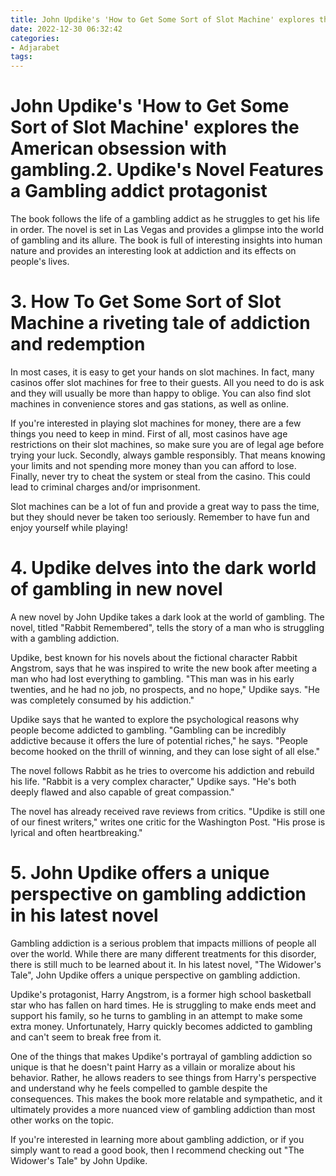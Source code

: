 ```yaml
---
title: John Updike's 'How to Get Some Sort of Slot Machine' explores the American obsession with gambling.2. Updike's Novel Features a Gambling addict protagonist
date: 2022-12-30 06:32:42
categories:
- Adjarabet
tags:
---
```



#  John Updike's 'How to Get Some Sort of Slot Machine' explores the American obsession with gambling.2. Updike's Novel Features a Gambling addict protagonist
The book follows the life of a gambling addict as he struggles to get his life in order. The novel is set in Las Vegas and provides a glimpse into the world of gambling and its allure. The book is full of interesting insights into human nature and provides an interesting look at addiction and its effects on people's lives.

# 3. How To Get Some Sort of Slot Machine a riveting tale of addiction and redemption 

In most cases, it is easy to get your hands on slot machines. In fact, many casinos offer slot machines for free to their guests. All you need to do is ask and they will usually be more than happy to oblige. You can also find slot machines in convenience stores and gas stations, as well as online. 

If you're interested in playing slot machines for money, there are a few things you need to keep in mind. First of all, most casinos have age restrictions on their slot machines, so make sure you are of legal age before trying your luck. Secondly, always gamble responsibly. That means knowing your limits and not spending more money than you can afford to lose. Finally, never try to cheat the system or steal from the casino. This could lead to criminal charges and/or imprisonment. 

Slot machines can be a lot of fun and provide a great way to pass the time, but they should never be taken too seriously. Remember to have fun and enjoy yourself while playing!

# 4. Updike delves into the dark world of gambling in new novel

A new novel by John Updike takes a dark look at the world of gambling. The novel, titled "Rabbit Remembered", tells the story of a man who is struggling with a gambling addiction.

Updike, best known for his novels about the fictional character Rabbit Angstrom, says that he was inspired to write the new book after meeting a man who had lost everything to gambling. "This man was in his early twenties, and he had no job, no prospects, and no hope," Updike says. "He was completely consumed by his addiction."

Updike says that he wanted to explore the psychological reasons why people become addicted to gambling. "Gambling can be incredibly addictive because it offers the lure of potential riches," he says. "People become hooked on the thrill of winning, and they can lose sight of all else."

The novel follows Rabbit as he tries to overcome his addiction and rebuild his life. "Rabbit is a very complex character," Updike says. "He's both deeply flawed and also capable of great compassion."

The novel has already received rave reviews from critics. "Updike is still one of our finest writers," writes one critic for the Washington Post. "His prose is lyrical and often heartbreaking."

# 5. John Updike offers a unique perspective on gambling addiction in his latest novel

Gambling addiction is a serious problem that impacts millions of people all over the world. While there are many different treatments for this disorder, there is still much to be learned about it. In his latest novel, "The Widower's Tale", John Updike offers a unique perspective on gambling addiction.

Updike's protagonist, Harry Angstrom, is a former high school basketball star who has fallen on hard times. He is struggling to make ends meet and support his family, so he turns to gambling in an attempt to make some extra money. Unfortunately, Harry quickly becomes addicted to gambling and can't seem to break free from it.

One of the things that makes Updike's portrayal of gambling addiction so unique is that he doesn't paint Harry as a villain or moralize about his behavior. Rather, he allows readers to see things from Harry's perspective and understand why he feels compelled to gamble despite the consequences. This makes the book more relatable and sympathetic, and it ultimately provides a more nuanced view of gambling addiction than most other works on the topic.

If you're interested in learning more about gambling addiction, or if you simply want to read a good book, then I recommend checking out "The Widower's Tale" by John Updike.